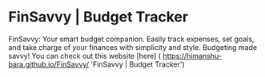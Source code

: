 # FinSavvy | Budget Tracker
FinSavvy: Your smart budget companion. Easily track expenses, set goals, and take charge of your finances with simplicity and style. Budgeting made savvy!
You can check out this website [here] ( https://himanshu-bara.github.io/FinSavvy/ 'FinSavvy | Budget Tracker')
